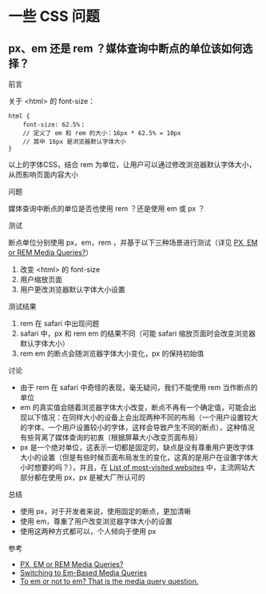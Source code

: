 # 一些 CSS 问题

## px、em 还是 rem ？媒体查询中断点的单位该如何选择？

前言

关于 \<html> 的 font-size：

```
html {
    font-size: 62.5%；
    // 定义了 em 和 rem 的大小：16px * 62.5% = 10px
    // 其中 16px 是浏览器默认字体大小
}
```

以上的字体CSS，结合 rem 为单位，让用户可以通过修改浏览器默认字体大小，从而影响页面内容大小

问题

媒体查询中断点的单位是否也使用 rem ？还是使用 em 或 px ？

测试

断点单位分别使用 px，em，rem ，并基于以下三种场景进行测试（详见 [PX, EM or REM Media Queries?](https://zellwk.com/blog/media-query-units/)）

1. 改变 \<html> 的 font-size
2. 用户缩放页面
3. 用户更改浏览器默认字体大小设置

测试结果

1. rem 在 safari 中出现问题
2. safari 中，px 和 rem em 的结果不同（可能 safari 缩放页面时会改变浏览器默认字体大小）
3. rem em 的断点会随浏览器字体大小变化，px 的保持初始值

讨论

- 由于 rem 在 safari 中奇怪的表现，毫无疑问，我们不能使用 rem 当作断点的单位
- em 的真实值会随着浏览器字体大小改变，断点不再有一个确定值，可能会出现以下情况：在同样大小的设备上会出现两种不同的布局（一个用户设置较大的字体，一个用户设置较小的字体，这样会导致产生不同的断点），这种情况有些背离了媒体查询的初衷（根据屏幕大小改变页面布局）
- px 是一个绝对单位，这表示一切都是固定的，缺点是没有尊重用户更改字体大小的设置（但是有些时候页面布局发生的变化，这真的是用户在设置字体大小时想要的吗？），并且，在 [List of most-visited websites](https://en.wikipedia.org/wiki/List_of_most-visited_websites) 中，主流网站大部分都在使用 px，px 是被大厂所认可的

总结

- 使用 px，对于开发者来说，使用固定的断点，更加清晰
- 使用 em，尊重了用户改变浏览器字体大小的设置
- 使用这两种方式都可以，个人倾向于使用 px

参考

- [PX, EM or REM Media Queries?](https://zellwk.com/blog/media-query-units/)
- [Switching to Em-Based Media Queries](https://stackoverflow.com/questions/22228568/switching-to-em-based-media-queries)
- [To em or not to em? That is the media query question.](https://medium.com/zoosk-engineering/to-em-or-not-to-em-that-is-the-media-query-question-22f4a65e9747)